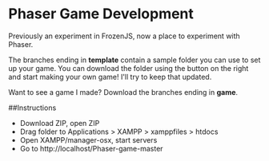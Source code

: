 Phaser Game Development
=============

Previously an experiment in FrozenJS, now a place to experiment with Phaser.

The branches ending in **template** contain a sample folder you can use to set up your game. You can download the folder using the button on the right and start making your own game! I'll try to keep that updated.

Want to see a game I made? Download the branches ending in **game**.

##Instructions
- Download ZIP, open ZIP
- Drag folder to Applications > XAMPP > xamppfiles > htdocs
- Open XAMPP/manager-osx, start servers
- Go to http://localhost/Phaser-game-master
